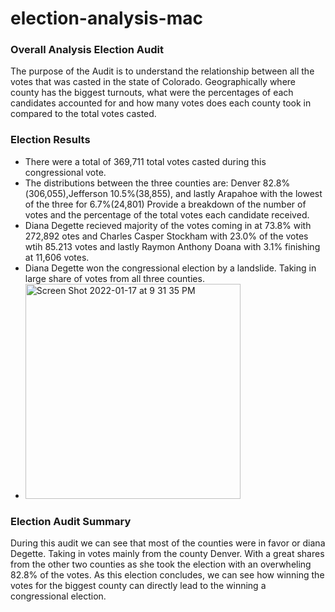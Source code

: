 # election-analysis-mac
### Overall Analysis Election Audit
The purpose of the Audit is to understand the relationship between all the votes that was casted in the state of Colorado.
Geographically where county has the biggest turnouts, what were the percentages of each candidates accounted for and how many votes does each county took in compared to the total votes casted.
### Election Results
  * There were a total of 369,711 total votes casted during this congressional vote.
  * The distributions between the three counties are: Denver 82.8%(306,055),Jefferson 10.5%(38,855), and lastly Arapahoe with the lowest of the three for 6.7%(24,801)
Provide a breakdown of the number of votes and the percentage of the total votes each candidate received.
  * Diana Degette recieved majority of the votes coming in at 73.8% with 272,892 otes and Charles Casper Stockham with 23.0% of the votes wtih 85.213 votes and lastly Raymon Anthony Doana with 3.1% finishing at 11,606 votes.
  * Diana Degette won the congressional election by a landslide. Taking in large share of votes from all three counties.
  * <img width="344" alt="Screen Shot 2022-01-17 at 9 31 35 PM" src="https://user-images.githubusercontent.com/92479644/149879195-0471ecb1-d374-4446-867e-a5e7b5c7dd07.png">

### Election Audit Summary
During this audit we can see that most of the counties were in favor or diana Degette. Taking in votes mainly from the county Denver. With a great shares from the other two counties as she took the election with an overwheling 82.8% of the votes.
As this election concludes, we can see how winning the votes for the biggest county can directly lead to the winning a congressional election.
